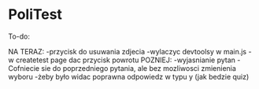 # PoliTest
To-do:

NA TERAZ:
-przycisk do usuwania zdjecia
-wylaczyc devtoolsy w main.js
-w createtest page dac przycisk powrotu
POZNIEJ:
-wyjasnianie pytan
-Cofniecie sie do poprzedniego pytania, ale bez mozliwosci zmienienia wyboru
-żeby było widac poprawna odpowiedz w typu y (jak bedzie quiz)
